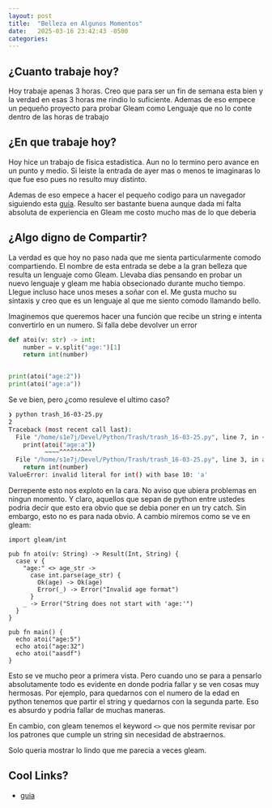 ```yaml
---
layout: post
title:  "Belleza en Algunos Momentos"
date:   2025-03-16 23:42:43 -0500
categories: 
---
```


## ¿Cuanto trabaje hoy?

Hoy trabaje apenas 3 horas. Creo que para ser un fin de semana esta bien y la
verdad en esas 3 horas me rindio lo suficiente. Ademas de eso empece un pequeño
proyecto para probar Gleam como Lenguaje que no lo conte dentro de las horas de
trabajo

## ¿En que trabaje hoy?

Hoy hice un trabajo de fisica estadistica. Aun no lo termino pero avance en un
punto y medio. Si leiste la entrada de ayer mas o menos te imaginaras lo que fue
eso pues no resulto muy distinto.

Ademas de eso empece a hacer el pequeño codigo para un navegador siguiendo esta
[guia](https://browser.engineering/). Resulto ser bastante buena aunque dada mi
falta absoluta de experiencia en Gleam me costo mucho mas de lo que deberia

## ¿Algo digno de Compartir?

La verdad es que hoy no paso nada que me sienta particularmente comodo compartiendo.
El nombre de esta entrada se debe a la gran belleza que resulta un lenguaje como
Gleam. Llevaba dias pensando en probar un nuevo lenguaje y gleam me habia obsecionado
durante mucho tiempo. Llegue incluso hace unos meses a soñar con el. Me gusta mucho
su sintaxis y creo que es un lenguaje al que me siento comodo llamando bello.

Imaginemos que queremos hacer una función que recibe un string e intenta convertirlo
en un numero. Si falla debe devolver un error

```python
def atoi(v: str) -> int:
    number = v.split("age:")[1]
    return int(number)


print(atoi("age:2"))
print(atoi("age:a"))
```

Se ve bien, pero ¿como resuleve el ultimo caso?

```bash
❯ python trash_16-03-25.py
2
Traceback (most recent call last):
  File "/home/s1e7j/Devel/Python/Trash/trash_16-03-25.py", line 7, in <module>
    print(atoi("age:a"))
          ~~~~^^^^^^^^^
  File "/home/s1e7j/Devel/Python/Trash/trash_16-03-25.py", line 3, in atoi
    return int(number)
ValueError: invalid literal for int() with base 10: 'a'
```

Derrepente esto nos exploto en la cara. No aviso que ubiera problemas en ningun
momento. Y claro, aquellos que sepan de python entre ustedes podria decir que
esto era obvio que se debia poner en un try catch. Sin embargo, esto no es para
nada obvio. A cambio miremos como se ve en gleam:

```gleam
import gleam/int

pub fn atoi(v: String) -> Result(Int, String) {
  case v {
    "age:" <> age_str ->
      case int.parse(age_str) {
        Ok(age) -> Ok(age)
        Error(_) -> Error("Invalid age format")
      }
    _ -> Error("String does not start with 'age:'")
  }
}

pub fn main() {
  echo atoi("age:5")
  echo atoi("age:32")
  echo atoi("aasdf")
}
```

Esto se ve mucho peor a primera vista. Pero cuando uno se para a pensarlo absolutamente
todo es evidente en donde podria fallar y se ven cosas muy hermosas. Por ejemplo,
para quedarnos con el numero de la edad en python tenemos que partir el string y
quedarnos con la segunda parte. Eso es absurdo y podria fallar de muchas maneras.

En cambio, con gleam tenemos el keyword `<>` que nos permite revisar por los patrones
que cumple un string sin necesidad de abstraernos.

Solo queria mostrar lo lindo que me parecia a veces gleam.

## Cool Links?

* [guia](https://browser.engineering/)
